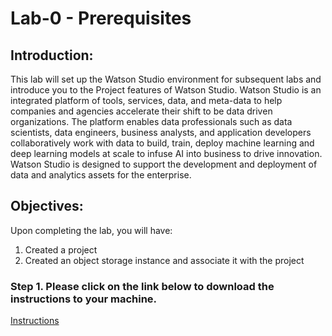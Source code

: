 # Lab-0 - Prerequisites

## Introduction:

This lab will set up the Watson Studio environment for subsequent labs and introduce you to the Project features of Watson Studio. Watson Studio is an integrated platform of tools, services, data, and meta-data to help companies and agencies accelerate their shift to be data driven organizations. The platform enables data professionals such as data scientists, data engineers, business analysts, and application developers collaboratively work with data to build, train, deploy machine learning and deep learning models at scale to infuse AI into business to drive innovation. Watson Studio is designed to support the development and deployment of data and analytics assets for the enterprise.

## Objectives:

Upon completing the lab, you will have:

1. Created a project
1. Created an object storage instance and associate it with the project

### Step 1. Please click on the link below to download the instructions to your machine.

[Instructions](https://github.com/bleonardb3/TRUSTED_POT_10-15-2020/raw/master/Lab-0-Prerequisites/CreateProjectv1.2.pdf)
